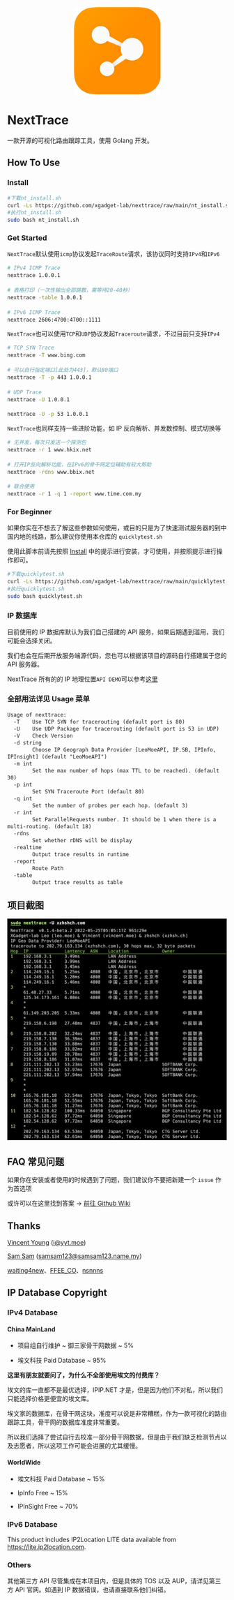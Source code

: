 <div align="center">

<img src="asset/logo.png" height="200px" alt="NextTrace Logo"/>

</div>

# NextTrace

一款开源的可视化路由跟踪工具，使用 Golang 开发。

## How To Use

### Install

```bash
#下载nt_install.sh
curl -Ls https://github.com/xgadget-lab/nexttrace/raw/main/nt_install.sh -O
#执行nt_install.sh
sudo bash nt_install.sh
```

### Get Started

`NextTrace`默认使用`icmp`协议发起`TraceRoute`请求，该协议同时支持`IPv4`和`IPv6`

```bash
# IPv4 ICMP Trace
nexttrace 1.0.0.1

# 表格打印（一次性输出全部跳数，需等待20-40秒）
nexttrace -table 1.0.0.1

# IPv6 ICMP Trace
nexttrace 2606:4700:4700::1111
```

`NextTrace`也可以使用`TCP`和`UDP`协议发起`Traceroute`请求，不过目前只支持`IPv4`

```bash
# TCP SYN Trace
nexttrace -T www.bing.com

# 可以自行指定端口[此处为443]，默认80端口
nexttrace -T -p 443 1.0.0.1

# UDP Trace
nexttrace -U 1.0.0.1

nexttrace -U -p 53 1.0.0.1
```

`NextTrace`也同样支持一些进阶功能，如 IP 反向解析、并发数控制、模式切换等

```bash
# 无并发，每次只发送一个探测包
nexttrace -r 1 www.hkix.net

# 打开IP反向解析功能，在IPv6的骨干网定位辅助有较大帮助
nexttrace -rdns www.bbix.net

# 联合使用
nexttrace -r 1 -q 1 -report www.time.com.my
```

### For Beginner

如果你实在不想去了解这些参数如何使用，或目的只是为了快速测试服务器的到中国内地的线路，那么建议你使用本仓库的 `quicklytest.sh`

使用此脚本前请先按照 [Install](#Install) 中的提示进行安装，才可使用，并按照提示进行操作即可。

```bash
#下载quicklytest.sh
curl -Ls https://github.com/xgadget-lab/nexttrace/raw/main/quicklytest.sh -O
#执行quicklytest.sh
sudo bash quicklytest.sh
```

### IP 数据库

目前使用的 IP 数据库默认为我们自己搭建的 API 服务，如果后期遇到滥用，我们可能会选择关闭。

我们也会在后期开放服务端源代码，您也可以根据该项目的源码自行搭建属于您的 API 服务器。

NextTrace 所有的的 IP 地理位置`API DEMO`可以参考[这里](https://github.com/xgadget-lab/nexttrace/blob/main/ipgeo/)

### 全部用法详见 Usage 菜单

```shell
Usage of nexttrace:
  -T    Use TCP SYN for tracerouting (default port is 80)
  -U    Use UDP Package for tracerouting (default port is 53 in UDP)
  -V    Check Version
  -d string
        Choose IP Geograph Data Provider [LeoMoeAPI, IP.SB, IPInfo, IPInsight] (default "LeoMoeAPI")
  -m int
        Set the max number of hops (max TTL to be reached). (default 30)
  -p int
        Set SYN Traceroute Port (default 80)
  -q int
        Set the number of probes per each hop. (default 3)
  -r int
        Set ParallelRequests number. It should be 1 when there is a multi-routing. (default 18)
  -rdns
        Set whether rDNS will be display
  -realtime
        Output trace results in runtime
  -report
        Route Path
  -table
        Output trace results as table
```

## 项目截图

![NextTrace Screenshot](asset/screenshot.png)

## FAQ 常见问题

如果你在安装或者使用的时候遇到了问题，我们建议你不要把新建一个 `issue` 作为首选项

或许可以在这里找到答案 -> [前往 Github Wiki](https://github.com/xgadget-lab/nexttrace/wiki/FAQ---%E5%B8%B8%E8%A7%81%E9%97%AE%E9%A2%98%E8%A7%A3%E7%AD%94)

## Thanks

[Vincent Young](https://github.com/missuo) (i@yyt.moe)

[Sam Sam](https://github.com/samleong123) (samsam123@samsam123.name.my)

[waiting4new](https://github.com/waiting4new)、[FFEE_CO](https://github.com/fkx4-p)、[nsnnns](https://github.com/tsosunchia)

## IP Database Copyright

### IPv4 Database

#### China MainLand

- 项目组自行维护 ~ 御三家骨干网数据 ~ 5%

- 埃文科技 Paid Database ~ 95%

**这里有朋友就要问了，为什么不全部使用埃文的付费库？**

埃文的库一直都不是最优选择，IPIP.NET 才是，但是因为他们不对私，所以我们只能选择价格更便宜的埃文库。

埃文家的数据库，在骨干网这块，准度可以说是非常糟糕，作为一款可视化的路由跟踪工具，骨干网的数据库准度非常重要。

所以我们选择了尝试自行去校准一部分骨干网数据，但是由于我们缺乏检测节点以及志愿者，所以这项工作可能会进展的尤其缓慢。

#### WorldWide

- 埃文科技 Paid Database ~ 15%

- IpInfo Free ~ 15%

- IPInSight Free ~ 70%

### IPv6 Database

This product includes IP2Location LITE data available from <a href="https://lite.ip2location.com">https://lite.ip2location.com</a>.

### Others

其他第三方 API 尽管集成在本项目内，但是具体的 TOS 以及 AUP，请详见第三方 API 官网。如遇到 IP 数据错误，也请直接联系他们纠错。
